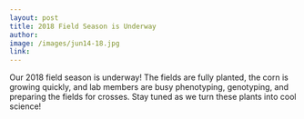 ```yaml
---
layout: post
title: 2018 Field Season is Underway
author: 
image: /images/jun14-18.jpg
link: 
---
```


Our 2018 field season is underway! The fields are fully planted, the corn is growing quickly, and lab members are busy phenotyping, genotyping, and preparing the fields for crosses. Stay tuned as we turn these plants into cool science!
